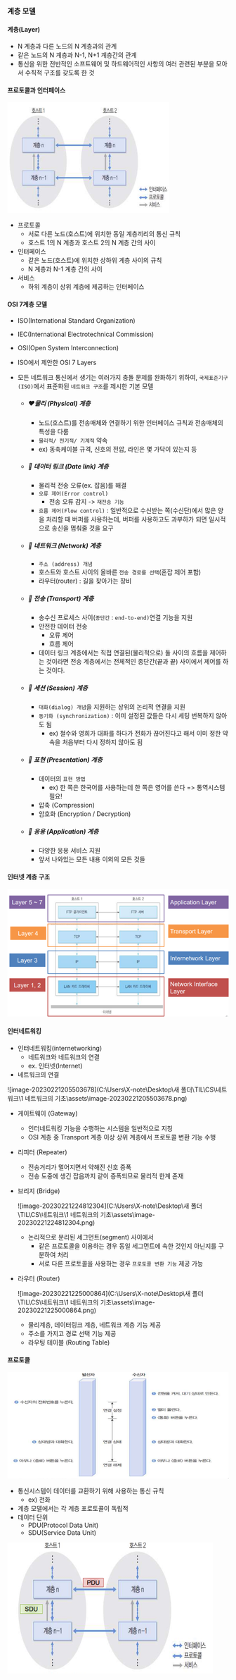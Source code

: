 ### 계층 모델

#### 계층(Layer)

- N 계층과 다른 노드의 N 계층과의 관계
- 같은 노드의 N 계층과 N-1, N+1 계층간의 관계
- 통신을 위한 전반적인 소프트웨어 및 하드웨어적인 사항의 여러 관련된 부분을 모아서 수직적 구조를 갖도록 한 것



#### 프로토콜과 인터페이스

![image-20230221221015577](.\assets\image-20230221221015577.png)

- 프로토콜
  - 서로 다른 노드(호스트)에 위치한 동일 계층끼리의 통신 규칙
  - 호스트 1의 N 계층과 호스트 2의 N 계층 간의 사이
- 인터페이스
  - 같은 노드(호스트)에 위치한 상하위 계층 사이의 규칙
  - N 계층과 N-1 계층 간의 사이
- 서비스
  - 하위 계층이 상위 계층에 제공하는 인터페이스



#### OSI 7계층 모델

- ISO(International Standard Organization) 

- IEC(International Electrotechnical Commission) 

- OSI(Open System Interconnection)

- ISO에서 제안한 OSI 7 Layers

- 모든 네트워크 통신에서 생기는 여러가지 충돌 문제를 완화하기 위하여, `국제표준기구(ISO)`에서 표준화된 `네트워크 구조`를 제시한 기본 모델

  - ##### ❤️물리 (Physical) 계층

    - 노드(호스트)를 전송매체와 연결하기 위한 인터페이스 규칙과 전송매체의 특성을 다룸
    - `물리적/ 전기적/ 기계적` 약속
    - ex) 동축케이블 규격, 신호의 전압, 라인은 몇 가닥이 있는지 등 

  - ##### 🧡 데이터 링크 (Date link) 계층

    - 물리적 전송 오류(ex. 잡음)를 해결
    - `오류 제어(Error control)`
      - 전송 오류 감지 -> `재전송 기능`
    - `흐름 제어(Flow control)` : 일반적으로 수신받는 쪽(수신단)에서 많은 양을 처리할 때 버퍼를 사용하는데, 버퍼를 사용하고도 과부하가 되면 일시적으로 송신을 멈춰줄 것을 요구

  - ##### 💛 네트워크 (Network) 계층

    - `주소 (address) 개념`
    - 호스트와 호스트 사이의 올바른 `전송 경로를 선택`(혼잡 제어 포함)
    - 라우터(router) : 길을 찾아가는 장비

  - ##### 💚 전송 (Transport) 계층

    - 송수신 프로세스 사이(`종단간` : `end-to-end)`연결 기능을 지원
    - 안전한 데이터 전송
      - 오류 제어
      - 흐름 제어
    - 데이터 링크 계층에서는 직접 연결된(물리적으로) 둘 사이의 흐름을 제어하는 것이라면 전송 계층에서는 전체적인 종단간(끝과 끝) 사이에서 제어를 하는 것이다.

  - ##### 💙 세션 (Session) 계층

    - `대화(dialog) 개념`을 지원하는 상위의 논리적 연결을 지원
    - `동기화 (synchronization)` : 이미 설정된 값들은 다시 세팅 번복하지 않아도 됨
      - ex) 철수와 영희가 대화를 하다가 전화가 끊어진다고 해서 이미 정한 약속을 처음부터 다시 정하지 않아도 됨

  - ##### 💜 표현 (Presentation) 계층

    - 데이터의 `표현 방법`
      - ex) 한 쪽은 한국어를 사용하는데 한 쪽은 영어를 쓴다 => 통역시스템 필요!
    - 압축 (Compression)
    - 암호화 (Encryption / Decryption)

  - ##### 🤎 응용 (Application) 계층

    - 다양한 응용 서비스 지원
    - 앞서 나와있는 모든 내용 이외의 모든 것들



#### 인터넷 계층 구조

![image-20230221205417867](.\assets\image-20230221205417867.png)



#### 인터네트워킹

- 인터네트워킹(internetworking)
  - 네트워크와 네트워크의 연결
  - ex. 인터넷(Internet)
- 네트워크의 연결

![image-20230221205503678](C:\Users\X-note\Desktop\새 폴더\TIL\CS\네트워크\1 네트워크의 기초\assets\image-20230221205503678.png)

- 게이트웨이 (Gateway)
  - 인터네트워킹 기능을 수행하는 시스템을 일반적으로 지칭
  - OSI 계층 중 Transport 계층 이상 상위 계층에서 프로토콜 변환 기능 수행
- 리피터 (Repeater)
  - 전송거리가 멀어지면서 약해진 신호 증폭
  - 전송 도중에 생긴 잡음까지 같이 증폭되므로 물리적 한계 존재

- 브리지 (Bridge)

  ![image-20230221224812304](C:\Users\X-note\Desktop\새 폴더\TIL\CS\네트워크\1 네트워크의 기초\assets\image-20230221224812304.png)

  - 논리적으로 분리된 세그먼트(segment) 사이에서
    - 같은 프로토콜을 이용하는 경우 동일 세그먼트에 속한 것인지 아닌지를 구분하여 처리
    - 서로 다른 프로토콜을 사용하는 경우 `프로토콜 변환 기능` 제공 가능

- 라우터 (Router)

  ![image-20230221225000864](C:\Users\X-note\Desktop\새 폴더\TIL\CS\네트워크\1 네트워크의 기초\assets\image-20230221225000864.png)

  - 물리계층, 데이터링크 계층, 네트워크 계층 기능 제공
  - 주소를 가지고 경로 선택 기능 제공
  - 라우팅 테이블 (Routing Table)



#### 프로토콜

![image-20230221225121941](.\assets\image-20230221225121941.png)

- 통신시스템이 데이터를 교환하기 위해 사용하는 통신 규칙
  - ex) 전화
- 계층 모델에서는 각 계층 포로토콜이 독립적
- 데이터 단위
  - PDU(Protocol Data Unit)
  - SDU(Service Data Unit)

![image-20230221225150762](.\assets\image-20230221225150762.png)
